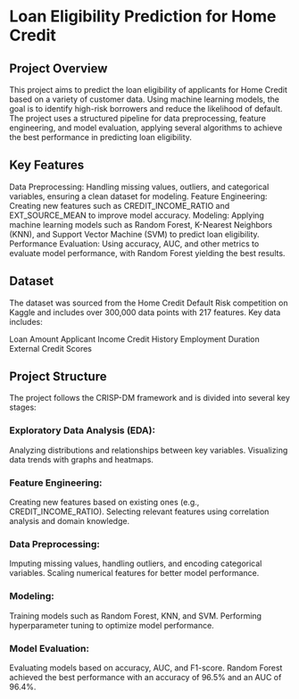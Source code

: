 # Loan Eligibility Prediction for Home Credit

## Project Overview
This project aims to predict the loan eligibility of applicants for Home Credit based on a variety of customer data. Using machine learning models, the goal is to identify high-risk borrowers and reduce the likelihood of default. The project uses a structured pipeline for data preprocessing, feature engineering, and model evaluation, applying several algorithms to achieve the best performance in predicting loan eligibility.

## Key Features
Data Preprocessing: Handling missing values, outliers, and categorical variables, ensuring a clean dataset for modeling.
Feature Engineering: Creating new features such as CREDIT_INCOME_RATIO and EXT_SOURCE_MEAN to improve model accuracy.
Modeling: Applying machine learning models such as Random Forest, K-Nearest Neighbors (KNN), and Support Vector Machine (SVM) to predict loan eligibility.
Performance Evaluation: Using accuracy, AUC, and other metrics to evaluate model performance, with Random Forest yielding the best results.

## Dataset
The dataset was sourced from the Home Credit Default Risk competition on Kaggle and includes over 300,000 data points with 217 features. Key data includes:

Loan Amount
Applicant Income
Credit History
Employment Duration
External Credit Scores

## Project Structure
The project follows the CRISP-DM framework and is divided into several key stages:

### Exploratory Data Analysis (EDA):
Analyzing distributions and relationships between key variables.
Visualizing data trends with graphs and heatmaps.

### Feature Engineering:
Creating new features based on existing ones (e.g., CREDIT_INCOME_RATIO).
Selecting relevant features using correlation analysis and domain knowledge.

### Data Preprocessing:
Imputing missing values, handling outliers, and encoding categorical variables.
Scaling numerical features for better model performance.

### Modeling:
Training models such as Random Forest, KNN, and SVM.
Performing hyperparameter tuning to optimize model performance.

### Model Evaluation:
Evaluating models based on accuracy, AUC, and F1-score.
Random Forest achieved the best performance with an accuracy of 96.5% and an AUC of 96.4%.

